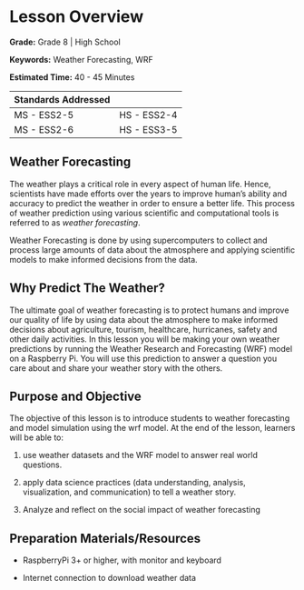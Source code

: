 # Lesson Overview 

**Grade:** Grade 8 \| High School

**Keywords:** Weather Forecasting, WRF

**Estimated Time:** 40 - 45 Minutes

| Standards Addressed |             |
|---------------------|-------------|
| MS - ESS2-5         | HS - ESS2-4 |
| MS - ESS2-6         | HS - ESS3-5 |

## Weather Forecasting

The weather plays a critical role in every aspect of human life. Hence,
scientists have made efforts over the years to improve human’s ability
and accuracy to predict the weather in order to ensure a better life.
This process of weather prediction using various scientific and
computational tools is referred to as *weather forecasting*.

Weather Forecasting is done by using supercomputers to collect and
process large amounts of data about the atmosphere and applying
scientific models to make informed decisions from the data.

## Why Predict The Weather?

The ultimate goal of weather forecasting is to protect humans and
improve our quality of life by using data about the atmosphere to make
informed decisions about agriculture, tourism, healthcare, hurricanes,
safety and other daily activities. In this lesson you will be making
your own weather predictions by running the Weather Research and
Forecasting (WRF) model on a Raspberry Pi. You will use this prediction
to answer a question you care about and share your weather story with
the others.

## Purpose and Objective

The objective of this lesson is to introduce students to weather
forecasting and model simulation using the wrf model. At the end of the
lesson, learners will be able to:

1.  use weather datasets and the WRF model to answer real world
    questions.

2.  apply data science practices (data understanding, analysis,
    visualization, and communication) to tell a weather story.

3.  Analyze and reflect on the social impact of weather forecasting

## Preparation Materials/Resources

-   RaspberryPi 3+ or higher, with monitor and keyboard

-   Internet connection to download weather data
